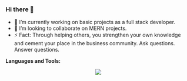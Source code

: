### Hi there 👋

- 🔭 I’m currently working on basic projects as a full stack developer.
- 👯 I’m looking to collaborate on MERN projects.
- ⚡ Fact: Through helping others, you strengthen your own knowledge and cement your place in the business community. Ask questions. Answer questions.



**Languages and Tools:**
<p align="center">
  <a href="https://skillicons.dev">
    <img src="https://skillicons.dev/icons?i=html,css,express,github,js,mongodb,nextjs,nodejs,npm,prisma,react,ts,vscode,bootstrap,taiwind" />
  </a>
</p>
  

